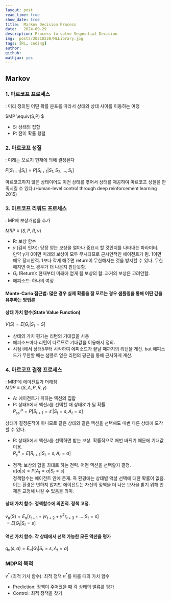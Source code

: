 ```yaml
---
layout: post
read_time: true
show_date: true
title:  Markov Decision Process
date:   2024-09-29
description: Process to solve Sequential Decision
img:  posts/20210228/MLLibrary.jpg 
tags: [RL, coding]
author: 
github:  
mathjax: yes
---
```

## Markov

### 1. 마르코프 프로세스
: 미리 정의된 어떤 확률 분포를 따라서 상태와 상태 사이를 이동하는 여정

$MP \equiv(S,P) $  
- S: 상태의 집합
- P: 전이 확률 행렬

### 2. 마르코프 성질
: 미래는 오로지 현재에 의해 결정된다

$P[S_{t+1}|S_t] = P[S_{t+1}|S_1,S_2,...,S_t]$  

마르코프하지 않은 상태이어도 이전 상태를 엮어서 상태를 제공하여 마르코프 성질을 만족시킬 수 있다.(Human-level control through deep reinforcement learning 2015)

### 3. 마르코프 리워드 프로세스
: MP에 보상개념을 추가

$MRP \equiv(S,P,R,\gamma)$  
- R: 보상 함수  
- $\gamma$ (감쇠 인자): 당장 얻는 보상을 얼마나 중요시 할 것인지를 나타내는 파라미터.  
만약 $\gamma$가 0이면 미래의 보상이 모두 무시되므로 근시안적인 에이전트가 됨. 1이면 매우 장시안적. 1보다 작게 해주면  return이 무한해지는 것을 방지할 수 있다. 무한해지면 어느 경우가 더 나은지 판단못함.
- $G_t$ (Return): 현재부터 미래에 얻게 될 보상의 합. 과거의 보상은 고려안함.
- 에피소드: 하나의 여정

#### Monte-Carlo 접근법: 많은 경우 실제 확률을 잘 모르는 경우 샘플링을 통해 어떤 값을 유추하는 방법론

#### 상태 가치 함수(State Value Function)
$V(S) = E[G_t|S_t=S]$
- 상태의 가치 평가는 리턴의 기대값을 사용
- 에피소드마다 리턴이 다르므로 기대값을 이용해서 정의.
- 시점 t에서 상태5부터 시작하여 에피소드가 끝날 때까지의 리턴을 계산. but 에피소드가 무한할 때는 샘플로 얻은 리턴의 평균을 통해 근사하게 계산.

### 4. 마르코프 결정 프로세스
: MRP에 에이전트가 더해짐  
$MDP \equiv(S,A,P,R,\gamma)$  
- A: 에이전트가 취하는 액션의 집합
- P: 상태S에서 액션a를 선택할 때 상태S'가 될 확률  
    $P_{ss'}^a = P[S_{t+1} = s'|S_t=s, A_t = a]$

상태가 결정론적이 아니므로 같은 상태와 같은 액션을 선택해도 매번 다른 상태에 도착할 수 있다.
- R: 상태S에서 액션a를 선택하면 받는 보상. 확률적으로 매번 바뀌기 때문에 기대값 이용.  
    $R_{s}^a = E[R_{t+1}|S_t=s, A_t = a]$

 - 정책: 보상의 합을 최대로 하는 전략. 어떤 액션을 선택할지 결정.  
 $\pi(a|s)=P[A_t=a|S_t=s]$  
 정책함수는 에이전트 안에 존재. 즉 환경에는 상태별 액셜 선택에 대한 확률이 없음. 이는 환경은 변하지 않지만 에이전트는 자신의 정책을 더 나은 보사을 받기 위해 언제든 교정해 나갈 수 있음을 의미.

 #### 상태 가치 함수: 정책함수에 의존적. 정책 고정.
 $v_\pi(S)=E_\pi[r_{t+1} + \gamma r_{t+2} + \gamma^2r_{t+3}+ ...|S_t=s]$  
 $=E[G_t|S_t=s]$

 #### 액션 가치 함수: 각 상태에서 선택 가능한 모든 액션을 평가
 $q_\pi(s,a)=E_\pi[G_t|S_t=s, A_t=a]$
 
 ### MDP의 목적
  $v^*$ (최적 가치 함수): 최적 정책 $\pi^*$를 따를 때의 가치 함수 
 - Prediction: 정책이 주어졌을 때 각 상태의 밸류를 평가
 - Control: 최적 정책을 찾기

